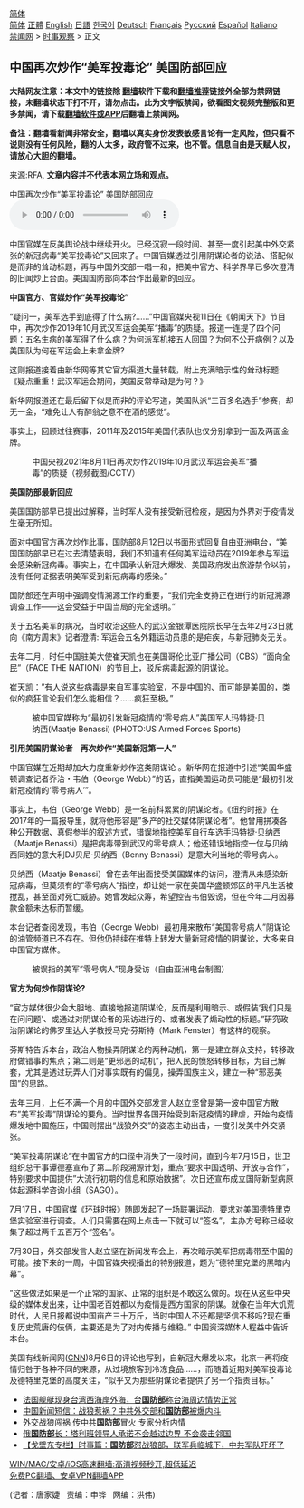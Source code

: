  <!-- 面包屑导航 --> <div class="breadcrumb"><!-- GTranslate: https://gtranslate.io/ -->  <div class="switcher notranslate">  <div class="selected">  <a href="#" onclick="return false;"> 简体</a>  </div>  <div class="option">  <a href="https://www.bannedbook.org" onclick="doGTranslate('zh-CN|zh-CN');jQuery('div.switcher div.selected a').html(jQuery(this).html());return false;" title="简体中文" class="nturl selected"> 简体</a>  <a href="https://www.bannedbook.org/zh-tw/" onclick="doGTranslate('zh-CN|zh-TW');jQuery('div.switcher div.selected a').html(jQuery(this).html());return false;" title="繁體中文" class="nturl"> 正體</a>  <a href="https://www.bannedbook.org/en/" onclick="doGTranslate('zh-CN|en');jQuery('div.switcher div.selected a').html(jQuery(this).html());return false;" title="English" class="nturl"> English</a>  <a href="https://www.bannedbook.org/ja/" onclick="doGTranslate('zh-CN|ja');jQuery('div.switcher div.selected a').html(jQuery(this).html());return false;" title="日本語" class="nturl"> 日語</a>  <a href="https://www.bannedbook.org/ko/" onclick="doGTranslate('zh-CN|ko');jQuery('div.switcher div.selected a').html(jQuery(this).html());return false;" title="한국어" class="nturl"> 한국어</a>  <a href="https://www.bannedbook.org/de/" onclick="doGTranslate('zh-CN|de');jQuery('div.switcher div.selected a').html(jQuery(this).html());return false;" title="Deutsch" class="nturl"> Deutsch</a>  <a href="https://www.bannedbook.org/fr/" onclick="doGTranslate('zh-CN|fr');jQuery('div.switcher div.selected a').html(jQuery(this).html());return false;" title="Français" class="nturl"> Français</a>  <a href="https://www.bannedbook.org/ru/" onclick="doGTranslate('zh-CN|ru');jQuery('div.switcher div.selected a').html(jQuery(this).html());return false;" title="Русский" class="nturl"> Русский</a>  <a href="https://www.bannedbook.org/es/" onclick="doGTranslate('zh-CN|es');jQuery('div.switcher div.selected a').html(jQuery(this).html());return false;" title="Español" class="nturl"> Español</a>  <a href="https://www.bannedbook.org/it/" onclick="doGTranslate('zh-CN|it');jQuery('div.switcher div.selected a').html(jQuery(this).html());return false;" title="Italiano" class="nturl"> Italiano</a>  </div>  </div>      <div class='breadcrumb-sub'><!-- Breadcrumb NavXT 6.3.0 --> <a href="https://www.bannedbook.org/" class="home">禁闻网</a> &gt; <a href="https://www.bannedbook.org/bnews/ssgc/" class="category">时事观察</a> &gt; 正文</div></div><h2>中国再次炒作“美军投毒论” 美国防部回应</h2> <p class="notice"><b>大陆网友注意：本文中的链接除 <a href="https://github.com/bannedbook/fanqiang" >翻墙</a>软件下载和<a href="https://github.com/killgcd/justmysocks/blob/master/README.md">翻墙推荐</a>链接外全部为禁网链接，未翻墙状态下打不开，请勿点击。此为文字版禁闻，欲看图文视频完整版和更多禁闻，请下载<a href="https://github.com/bannedbook/fanqiang">翻墙软件或APP</a>后翻墙上禁闻网。</p><p>备注：翻墙看新闻非常安全，翻墙以真实身份发表敏感言论有一定风险，但只看不说则没有任何风险，翻的人太多，政府管不过来，也不管。信息自由是天赋人权，请放心大胆的翻墙。</b></p>  <div class="entry"> <p>来源:RFA, <strong>文章内容并不代表本网立场和观点。</strong></p> <p>&#20013;&#22269;&#20877;&#27425;&#28818;&#20316;&#8220;&#32654;&#20891;&#25237;&#27602;&#35770;&#8221;      &#32654;&#22269;&#38450;&#37096;&#22238;&#24212;             <audio controls="controls" preload="metadata" src="https://www.rfa.org/mandarin/yataibaodao/huanjing/jt-08122021104844.html/@@stream" type="audio/mpeg"></audio></p> <p>&#20013;&#22269;&#23448;&#23186;&#22312;&#21453;&#32654;&#33286;&#35770;&#25112;&#20013;&#32487;&#32493;&#24320;&#28779;&#12290;&#24050;&#32463;&#27785;&#23490;&#19968;&#27573;&#26102;&#38388;&#12289;&#29978;&#33267;&#19968;&#24230;&#24341;&#36215;&#32654;&#20013;&#22806;&#20132;&#32039;&#24352;&#30340;&#26032;&#20896;&#30149;&#27602;&#8220;&#32654;&#20891;&#25237;&#27602;&#35770;&#8221;&#21448;&#22238;&#26469;&#20102;&#12290;&#20013;&#22269;&#23448;&#23186;&#36879;&#36807;&#24341;&#29992;&#38452;&#35851;&#35770;&#32773;&#30340;&#35828;&#27861;&#12289;&#25645;&#37197;&#20284;&#26159;&#32780;&#38750;&#30340;&#32824;&#21160;&#26631;&#39064;&#65292;&#20877;&#19982;&#20013;&#22269;&#22806;&#20132;&#37096;&#19968;&#21809;&#19968;&#21644;&#65292;&#25226;&#32654;&#20013;&#23448;&#26041;&#12289;&#31185;&#23398;&#30028;&#26089;&#24050;&#22810;&#27425;&#28548;&#28165;&#30340;&#26087;&#38395;&#28818;&#19978;&#21488;&#38754;&#12290;&#32654;&#22269;&#22269;&#38450;&#37096;&#21521;&#26412;&#21488;&#20316;&#20986;&#26368;&#26032;&#30340;&#22238;&#24212;&#12290;</p> <p><strong>&#20013;&#22269;&#23448;&#26041;&#12289;&#23448;&#23186;&#28818;&#20316;&#8220;&#32654;&#20891;&#25237;&#27602;&#35770;&#8221;</strong><strong>&#160;&#160;&#160; </strong></p> <p>&#8220;&#30097;&#38382;&#19968;&#65292;&#32654;&#20891;&#36873;&#25163;&#21040;&#24213;&#24471;&#20102;&#20160;&#20040;&#30149;?&#8230;&#8230;&#8221;&#20013;&#22269;&#23448;&#23186;&#22830;&#35270;11&#26085;&#22312;&#12298;&#26397;&#38395;&#22825;&#19979;&#12299;&#33410;&#30446;&#20013;&#65292;&#20877;&#27425;&#28818;&#20316;2019&#24180;10&#26376;&#27494;&#27721;&#20891;&#36816;&#20250;&#32654;&#20891;&#8220;&#25773;&#27602;&#8221;&#30340;&#36136;&#30097;&#12290;&#25253;&#36947;&#19968;&#36830;&#25552;&#20102;&#22235;&#20010;&#38382;&#39064;&#65306;&#20116;&#21517;&#29983;&#30149;&#30340;&#32654;&#20891;&#24471;&#20102;&#20160;&#20040;&#30149;&#65311;&#20026;&#20309;&#27966;&#20891;&#26426;&#25509;&#20116;&#20154;&#22238;&#22269;&#65311;&#20026;&#20309;&#19981;&#20844;&#24320;&#30149;&#20363;&#65311;&#20197;&#21450;&#32654;&#22269;&#38431;&#20026;&#20309;&#22312;&#20891;&#36816;&#20250;&#19978;&#26410;&#25343;&#37329;&#29260;?</p> <p>&#36825;&#21017;&#25253;&#36947;&#25509;&#30528;&#30001;&#26032;&#21326;&#32593;&#31561;&#20854;&#23427;&#23448;&#26041;&#28192;&#36947;&#22823;&#37327;&#36716;&#36733;&#65292;&#38468;&#19978;&#20805;&#28385;&#26263;&#31034;&#24615;&#30340;&#32824;&#21160;&#26631;&#39064;: &#12298;&#30097;&#28857;&#37325;&#37325;&#65281;&#27494;&#27721;&#20891;&#36816;&#20250;&#26399;&#38388;&#65292;&#32654;&#22269;&#21453;&#24120;&#20030;&#21160;&#26159;&#20026;&#20309;&#65311;&#12299;</p> <p>&#26032;&#21326;&#32593;&#25253;&#36947;&#36824;&#22312;&#26368;&#21518;&#30041;&#19979;&#20284;&#26159;&#32780;&#38750;&#30340;&#35780;&#35770;&#20889;&#36947;&#65292;&#32654;&#22269;&#38431;&#27966;&#8220;&#19977;&#30334;&#22810;&#21517;&#36873;&#25163;&#8221;&#21442;&#36187;&#65292;&#21364;&#26080;&#19968;&#37329;&#65292;&#8220;&#38590;&#20813;&#35753;&#20154;&#26377;&#37257;&#32705;&#20043;&#24847;&#19981;&#22312;&#37202;&#30340;&#24863;&#35273;&#8221;&#12290;</p> <p>&#20107;&#23454;&#19978;&#65292;&#22238;&#39038;&#36807;&#24448;&#36187;&#20107;&#65292;2011&#24180;&#21450;2015&#24180;&#32654;&#22269;&#20195;&#34920;&#38431;&#20063;&#20165;&#20998;&#21035;&#25343;&#21040;&#19968;&#38754;&#21450;&#20004;&#38754;&#37329;&#29260;&#12290;</p>  <p><figure> <figcaption>&#20013;&#22269;&#22830;&#35270;2021&#24180;8&#26376;11&#26085;&#20877;&#27425;&#28818;&#20316;2019&#24180;10&#26376;&#27494;&#27721;&#20891;&#36816;&#20250;&#32654;&#20891;&#8220;&#25773;&#27602;&#8221;&#30340;&#36136;&#30097;&#65288;&#35270;&#39057;&#25130;&#22270;/CCTV&#65289;</figcaption></figure> </p> <p><strong>&#32654;&#22269;&#38450;&#37096;&#26368;&#26032;&#22238;&#24212;</strong><strong>&#160;&#160;&#160;&#160;&#160; </strong></p> <p>&#32654;&#22269;&#22269;&#38450;&#37096;&#26089;&#24050;&#25552;&#20986;&#36807;&#35299;&#37322;&#65292;&#24403;&#26102;&#20891;&#20154;&#27809;&#26377;&#25509;&#21463;&#26032;&#20896;&#26816;&#30123;&#65292;&#26159;&#22240;&#20026;&#22806;&#30028;&#23545;&#20110;&#30123;&#24773;&#21457;&#29983;&#27627;&#26080;&#25152;&#30693;&#12290;</p> <p>&#38754;&#23545;&#20013;&#22269;&#23448;&#26041;&#20877;&#27425;&#28818;&#20316;&#27492;&#20107;&#65292;&#22269;&#38450;&#37096;8&#26376;12&#26085;&#20197;&#20070;&#38754;&#24418;&#24335;&#22238;&#22797;&#33258;&#30001;&#20122;&#27954;&#30005;&#21488;&#65292;&#8220;&#32654;&#22269;&#22269;&#38450;&#37096;&#26089;&#24050;&#22312;&#36807;&#21435;&#28165;&#26970;&#34920;&#26126;&#65292;&#25105;&#20204;&#19981;&#30693;&#36947;&#26377;&#20219;&#20309;&#32654;&#20891;&#36816;&#21160;&#21592;&#22312;2019&#24180;&#21442;&#19982;&#20891;&#36816;&#20250;&#24863;&#26579;&#26032;&#20896;&#30149;&#27602;&#12290;&#20107;&#23454;&#19978;&#65292;&#22312;&#20013;&#22269;&#25215;&#35748;&#26032;&#20896;&#22823;&#29190;&#21457;&#12289;&#32654;&#22269;&#25919;&#24220;&#21457;&#20986;&#26053;&#28216;&#31105;&#20196;&#20197;&#21069;&#65292;&#27809;&#26377;&#20219;&#20309;&#35777;&#25454;&#34920;&#26126;&#32654;&#20891;&#21463;&#21040;&#26032;&#20896;&#30149;&#27602;&#30340;&#24863;&#26579;&#12290;&#8221;</p> <p>&#22269;&#38450;&#37096;&#36824;&#22312;&#22768;&#26126;&#20013;&#24378;&#35843;&#30123;&#24773;&#28335;&#28304;&#24037;&#20316;&#30340;&#37325;&#35201;&#65292;&#8220;&#25105;&#20204;&#23436;&#20840;&#25903;&#25345;&#27491;&#22312;&#36827;&#34892;&#30340;&#26032;&#20896;&#28335;&#28304;&#35843;&#26597;&#24037;&#20316;&#8212;&#8212;&#36825;&#20250;&#21463;&#30410;&#20110;&#20013;&#22269;&#24403;&#23616;&#30340;&#23436;&#20840;&#36879;&#26126;&#12290;&#8221;</p> <p>&#20851;&#20110;&#20116;&#21517;&#32654;&#20891;&#30340;&#30149;&#20917;&#65292;&#24403;&#26102;&#25910;&#27835;&#36825;&#20123;&#20154;&#30340;&#27494;&#27721;&#37329;&#38134;&#28525;&#21307;&#38498;&#38498;&#38271;&#26089;&#22312;&#21435;&#24180;2&#26376;23&#26085;&#23601;&#21521;&#12298;&#21335;&#26041;&#21608;&#26411;&#12299;&#35760;&#32773;&#28548;&#28165;: &#20891;&#36816;&#20250;&#20116;&#21517;&#22806;&#31821;&#36816;&#21160;&#21592;&#24739;&#30340;&#26159;&#30111;&#30142;&#65292;&#19982;&#26032;&#20896;&#32954;&#28814;&#26080;&#20851;&#12290;</p> <p>&#21435;&#24180;&#20108;&#26376;&#65292;&#26102;&#20219;&#20013;&#22269;&#39547;&#32654;&#22823;&#20351;&#23828;&#22825;&#20975;&#20063;&#22312;&#32654;&#22269;&#21733;&#20262;&#27604;&#20122;&#24191;&#25773;&#20844;&#21496;&#65288;CBS&#65289;&#8220;&#38754;&#21521;&#20840;&#27665;&#8221;&#65288;FACE THE NATION&#65289;&#30340;&#33410;&#30446;&#19978;&#65292;&#39539;&#26021;&#30149;&#27602;&#36215;&#28304;&#30340;&#38452;&#35851;&#35770;&#12290;</p> <p>&#23828;&#22825;&#20975;&#65306;&#8221;&#26377;&#20154;&#35828;&#36825;&#20123;&#30149;&#27602;&#26159;&#26469;&#33258;&#20891;&#20107;&#23454;&#39564;&#23460;&#65292;&#19981;&#26159;&#20013;&#22269;&#30340;&#12289;&#32780;&#21487;&#33021;&#26159;&#32654;&#22269;&#30340;&#65292;&#31867;&#20284;&#30340;&#30127;&#29378;&#35328;&#35770;&#25105;&#20204;&#24590;&#20040;&#33021;&#30456;&#20449;&#65311;&#8230;&#8230;&#30127;&#29378;&#33267;&#26497;&#12290;&#8221;</p>  <p><figure> <figcaption>&#34987;&#20013;&#22269;&#23448;&#23186;&#31216;&#20026;&#8220;&#26368;&#21021;&#24341;&#21457;&#26032;&#20896;&#30123;&#24773;&#30340;&#8216;&#38646;&#21495;&#30149;&#20154;&#8221;&#32654;&#22269;&#20891;&#20154;&#29595;&#29305;&#25463;&#183;&#36125;&#32435;&#35199;(Maatje Benassi)  (PHOTO:US Armed Forces Sports)</figcaption></figure> </p> <p><strong></strong><strong>&#24341;&#29992;&#32654;&#22269;&#38452;&#35851;&#35770;&#32773;</strong><strong>&#160;&#160;&#160; </strong><strong>&#20877;&#27425;&#28818;&#20316;&#8220;&#32654;&#22269;&#26032;&#20896;&#31532;&#19968;&#20154;&#8221;</strong></p> <p>&#20013;&#22269;&#23448;&#23186;&#22312;&#36817;&#26399;&#21364;&#21152;&#22823;&#21147;&#24230;&#37325;&#26032;&#28818;&#20316;&#36825;&#31867;&#38452;&#35851;&#35770; &#12290;&#26032;&#21326;&#32593;&#22312;&#25253;&#36947;&#20013;&#24341;&#36848;&#8220;&#32654;&#22269;&#21326;&#30427;&#39039;&#35843;&#26597;&#35760;&#32773;&#20052;&#27835;&#12539;&#38886;&#20271;&#65288;George Webb&#65289;&#8221;&#30340;&#35805;&#65292;&#30452;&#25351;&#32654;&#22269;&#36816;&#21160;&#21592;&#21487;&#33021;&#26159;&#8220;&#26368;&#21021;&#24341;&#21457;&#26032;&#20896;&#30123;&#24773;&#30340;&#8216;&#38646;&#21495;&#30149;&#20154;&#8217;&#8221;&#12290;</p> <p>&#20107;&#23454;&#19978;&#65292;&#38886;&#20271;&#65288;George Webb&#65289;&#26159;&#19968;&#21517;&#21069;&#31185;&#32047;&#32047;&#30340;&#38452;&#35851;&#35770;&#32773;&#12290;&#12298;&#32445;&#32422;&#26102;&#25253;&#12299;&#22312;2017&#24180;&#30340;&#19968;&#31687;&#25253;&#23548;&#37324;&#65292;&#23601;&#23558;&#20182;&#24418;&#23481;&#26159;&#8221;&#22810;&#20135;&#30340;&#31038;&#20132;&#23186;&#20307;&#38452;&#35851;&#35770;&#32773;&#8221;&#12290;&#20182;&#26366;&#29992;&#25340;&#20945;&#21508;&#31181;&#20844;&#24320;&#25968;&#25454;&#12289;&#30495;&#20551;&#21442;&#21322;&#30340;&#21465;&#36848;&#26041;&#24335;&#65292;&#38169;&#35823;&#22320;&#25351;&#25511;&#32654;&#20891;&#33258;&#34892;&#36710;&#36873;&#25163;&#29595;&#29305;&#25463;&#183;&#36125;&#32435;&#35199;&#65288;Maatje Benassi&#65289;&#26159;&#25226;&#30149;&#27602;&#24102;&#21040;&#27494;&#27721;&#30340;&#38646;&#21495;&#30149;&#20154;&#65307;&#20182;&#36824;&#38169;&#35823;&#22320;&#25351;&#25511;&#19968;&#20301;&#19982;&#36125;&#32435;&#35199;&#21516;&#22995;&#30340;&#24847;&#22823;&#21033;DJ&#36125;&#23612;&#183;&#36125;&#32435;&#35199;&#65288;Benny Benassi&#65289;&#26159;&#24847;&#22823;&#21033;&#24403;&#22320;&#30340;&#38646;&#21495;&#30149;&#20154;&#12290;</p> <p>&#36125;&#32435;&#35199;&#65288;Maatje Benassi&#65289;&#26366;&#22312;&#21435;&#24180;&#20986;&#38754;&#25509;&#21463;&#32654;&#22269;&#23186;&#20307;&#30340;&#35775;&#38382;&#65292;&#28548;&#28165;&#20174;&#26410;&#24863;&#26579;&#26032;&#20896;&#30149;&#27602;&#65292;&#20294;&#33707;&#39035;&#26377;&#30340;&#8221;&#38646;&#21495;&#30149;&#20154;&#8221;&#25351;&#25511;&#65292;&#21364;&#35753;&#22905;&#19968;&#23478;&#22312;&#32654;&#22269;&#21326;&#30427;&#39039;&#37066;&#21306;&#30340;&#24179;&#20961;&#29983;&#27963;&#34987;&#25605;&#20081;&#65292;&#29978;&#33267;&#38754;&#23545;&#27515;&#20129;&#23041;&#32961;&#12290;&#22905;&#26366;&#21457;&#36215;&#20247;&#31609;&#65292;&#24076;&#26395;&#25511;&#21578;&#38886;&#20271;&#27585;&#35876;&#65292;&#20294;&#22312;&#20170;&#24180;&#20108;&#26376;&#22240;&#21215;&#27454;&#37329;&#39069;&#26410;&#36798;&#26631;&#32780;&#26242;&#32531;&#12290;</p> <p>&#26412;&#21488;&#35760;&#32773;&#26597;&#38405;&#21457;&#29616;&#65292;&#38886;&#20271;&#65288;George Webb&#65289;&#26368;&#21021;&#29992;&#26469;&#25955;&#24067;&#8220;&#32654;&#22269;&#38646;&#21495;&#30149;&#20154;&#8221;&#38452;&#35851;&#35770;&#30340;&#27833;&#31649;&#39057;&#36947;&#24050;&#19981;&#23384;&#22312;&#12290;&#20294;&#20182;&#20173;&#25345;&#32493;&#22312;&#25512;&#29305;&#19978;&#36716;&#21457;&#22823;&#37327;&#26032;&#20896;&#30123;&#24773;&#30340;&#38452;&#35851;&#35770;&#65292;&#22823;&#22810;&#26469;&#33258;&#20013;&#22269;&#23448;&#26041;&#23186;&#20307;&#12290;</p> <p><figure> <figcaption>&#34987;&#35823;&#25351;&#30340;&#32654;&#20891;&#8221;&#38646;&#21495;&#30149;&#20154;&#8221;&#29616;&#36523;&#21463;&#35775;&#65288;&#33258;&#30001;&#20122;&#27954;&#30005;&#21488;&#21046;&#22270;&#65289;</figcaption></figure> </p> <p><strong>&#23448;&#26041;&#20026;&#20309;</strong><strong>&#28818;&#20316;&#38452;&#35851;&#35770;</strong><strong>?</strong></p>  <p>&#8220;&#23448;&#26041;&#23186;&#20307;&#24456;&#23569;&#20250;&#22823;&#32966;&#22320;&#12289;&#30452;&#25509;&#22320;&#25253;&#36947;&#38452;&#35851;&#35770;&#65292;&#21453;&#32780;&#26159;&#21033;&#29992;&#26263;&#31034;&#12289;&#25110;&#20551;&#35013;&#8216;&#25105;&#20204;&#21482;&#26159;&#22312;&#38382;&#38382;&#39064;&#8217;&#12289;&#25110;&#36890;&#36807;&#23545;&#38452;&#35851;&#35770;&#32773;&#30340;&#37319;&#35775;&#36827;&#34892;&#30340;&#12289;&#25110;&#32773;&#21457;&#34920;&#20102;&#29053;&#21160;&#24615;&#30340;&#26631;&#39064;&#12290;&#8221;&#30740;&#31350;&#25919;&#27835;&#38452;&#35851;&#35770;&#30340;&#20315;&#32599;&#37324;&#36798;&#22823;&#23398;&#25945;&#25480;&#39532;&#20811;&#183;&#33452;&#26031;&#29305;&#65288;Mark Fenster&#65289;&#26377;&#36825;&#26679;&#30340;&#35266;&#23519;&#12290;</p> <p>&#33452;&#26031;&#29305;&#21578;&#35785;&#26412;&#21488;&#65292;&#25919;&#27835;&#20154;&#29289;&#25805;&#24324;&#38452;&#35851;&#35770;&#30340;&#20004;&#31181;&#21160;&#26426;&#65292;&#31532;&#19968;&#26159;&#24314;&#31435;&#32676;&#20247;&#25903;&#25345;&#65292;&#36716;&#31227;&#25919;&#24220;&#20570;&#38169;&#20107;&#30340;&#28966;&#28857;&#65307;&#31532;&#20108;&#21017;&#26159;&#8220;&#26356;&#37034;&#24694;&#30340;&#21160;&#26426;&#8221;&#65292;&#25226;&#20154;&#27665;&#30340;&#24868;&#24594;&#36716;&#31227;&#30446;&#26631;&#65292;&#20026;&#33258;&#24049;&#35299;&#22871;&#65292;&#23588;&#20854;&#26159;&#36879;&#36807;&#29609;&#24324;&#20154;&#20204;&#23545;&#20107;&#23454;&#26082;&#26377;&#30340;&#20559;&#35265;&#65292;&#25805;&#24324;&#22269;&#26063;&#20027;&#20041;&#65292;&#24314;&#31435;&#19968;&#31181;&#8220;&#37034;&#24694;&#32654;&#22269;&#8221;&#30340;&#24605;&#36335;&#12290;</p> <p>&#21435;&#24180;&#19977;&#26376;&#65292;&#19978;&#20219;&#19981;&#28385;&#19968;&#20010;&#26376;&#30340;&#20013;&#22269;&#22806;&#20132;&#37096;&#21457;&#35328;&#20154;&#36213;&#31435;&#22362;&#26366;&#26159;&#31532;&#19968;&#27874;&#20013;&#22269;&#23448;&#26041;&#25955;&#24067;&#8221;&#32654;&#20891;&#25237;&#27602;&#8221;&#38452;&#35851;&#35770;&#30340;&#35201;&#35282;&#12290;&#24403;&#26102;&#19990;&#30028;&#21508;&#22269;&#24320;&#22987;&#21463;&#21040;&#26032;&#20896;&#30123;&#24773;&#30340;&#32902;&#34384;&#65292;&#24320;&#22987;&#21521;&#30123;&#24773;&#29190;&#21457;&#22320;&#20013;&#22269;&#26045;&#21387;&#65292;&#20013;&#22269;&#21017;&#25670;&#20986;&#8220;&#25112;&#29436;&#22806;&#20132;&#8221;&#30340;&#23039;&#24577;&#20027;&#21160;&#20986;&#20987;&#65292;&#19968;&#24230;&#24341;&#21457;&#32654;&#20013;&#22806;&#20132;&#32039;&#24352;&#12290;</p> <p>&#8220;&#32654;&#20891;&#25237;&#27602;&#38452;&#35851;&#35770;&#8221;&#22312;&#20013;&#22269;&#23448;&#26041;&#30340;&#21475;&#24452;&#20013;&#28040;&#22833;&#20102;&#19968;&#27573;&#26102;&#38388;&#65292;&#30452;&#21040;&#20170;&#24180;7&#26376;15&#26085;&#65292;&#19990;&#21355;&#32452;&#32455;&#24635;&#24178;&#20107;&#35885;&#24503;&#22622;&#23459;&#24067;&#20102;&#31532;&#20108;&#38454;&#27573;&#28335;&#28304;&#35745;&#21010;&#65292;&#37325;&#28857;&#8220;&#35201;&#27714;&#20013;&#22269;&#36879;&#26126;&#12289;&#24320;&#25918;&#19982;&#21512;&#20316;&#8221;&#65292;&#29305;&#21035;&#35201;&#27714;&#20013;&#22269;&#25552;&#20379;&#8221;&#22823;&#27969;&#34892;&#21021;&#26399;&#30340;&#20449;&#24687;&#21644;&#21407;&#22987;&#25968;&#25454;&#8221;&#12290;&#27425;&#26085;&#36824;&#23459;&#24067;&#25104;&#31435;&#22269;&#38469;&#26032;&#22411;&#30149;&#21407;&#20307;&#36215;&#28304;&#31185;&#23398;&#21672;&#35810;&#23567;&#32452;&#65288;SAGO&#65289;&#12290;</p> <p>7&#26376;17&#26085;&#65292;&#20013;&#22269;&#23448;&#23186;&#12298;&#29615;&#29699;&#26102;&#25253;&#12299;&#38543;&#21363;&#21457;&#36215;&#20102;&#19968;&#22330;&#32852;&#32626;&#36816;&#21160;&#65292;&#35201;&#27714;&#23545;&#32654;&#22269;&#24503;&#29305;&#37324;&#20811;&#22561;&#23454;&#39564;&#23460;&#36827;&#34892;&#35843;&#26597;&#12290;&#20154;&#20204;&#21482;&#38656;&#35201;&#22312;&#32593;&#19978;&#28857;&#20987;&#19968;&#19979;&#23601;&#21487;&#20197;&#8220;&#31614;&#21517;&#8221;&#65292;&#20027;&#21150;&#26041;&#21495;&#31216;&#24050;&#32463;&#25910;&#38598;&#20102;&#36229;&#36807;&#20004;&#21315;&#20116;&#30334;&#19975;&#20010;&#8220;&#31614;&#21517;&#8221;&#12290;</p> <p>7&#26376;30&#26085;&#65292;&#22806;&#20132;&#37096;&#21457;&#35328;&#20154;&#36213;&#31435;&#22362;&#22312;&#26032;&#38395;&#21457;&#24067;&#20250;&#19978;&#65292;&#20877;&#27425;&#26263;&#31034;&#32654;&#20891;&#25226;&#30149;&#27602;&#24102;&#33267;&#20013;&#22269;&#30340;&#21487;&#33021;&#12290;&#25509;&#19979;&#26469;&#30340;&#19968;&#21608;&#65292;&#20013;&#22269;&#23448;&#23186;&#22830;&#35270;&#25773;&#20986;&#30340;&#29305;&#21035;&#25253;&#36947;&#65292;&#39064;&#20026;&#8220;&#24503;&#29305;&#37324;&#20811;&#22561;&#30340;&#40657;&#26263;&#20869;&#24149;&#8221;&#12290;</p> <p>&#8220;&#36825;&#20123;&#20570;&#27861;&#22914;&#26524;&#26159;&#19968;&#20010;&#27491;&#24120;&#30340;&#22269;&#23478;&#12289;&#27491;&#24120;&#30340;&#32452;&#32455;&#26159;&#19981;&#25954;&#36825;&#20040;&#20570;&#30340;&#12290;&#29616;&#22312;&#20174;&#36825;&#20123;&#20013;&#22830;&#32423;&#30340;&#23186;&#20307;&#21457;&#20986;&#26469;&#65292;&#35753;&#20013;&#22269;&#32769;&#30334;&#22995;&#37117;&#20197;&#20026;&#30123;&#24773;&#26159;&#35199;&#26041;&#22269;&#23478;&#30340;&#38452;&#35851;&#12290;&#23601;&#20687;&#22312;&#24403;&#24180;&#22823;&#39269;&#33618;&#26102;&#20195;&#65292;&#20154;&#27665;&#26085;&#25253;&#37117;&#35828;&#20013;&#22269;&#20137;&#20135;&#19977;&#21313;&#19975;&#26020;&#65292;&#24403;&#26102;&#20013;&#22269;&#20154;&#19981;&#36824;&#37117;&#26159;&#22362;&#20449;&#19981;&#31227;&#21527;?&#29616;&#22312;&#37325;&#22797;&#21382;&#21490;&#33618;&#21776;&#30340;&#20238;&#20457;&#65292;&#20027;&#35201;&#36824;&#26159;&#20026;&#20102;&#23545;&#20869;&#20256;&#25773;&#19982;&#32500;&#31283;&#12290;&#8221; &#20013;&#22269;&#36164;&#28145;&#23186;&#20307;&#20154;&#31243;&#30410;&#20013;&#21578;&#35785;&#26412;&#21488;&#12290;</p> <p>&#32654;&#22269;&#26377;&#32447;&#26032;&#38395;&#32593;(<a href="https://www.bannedbook.org/bnews/tag/cnn/" class="st_tag internal_tag" rel="tag" title="标签 CNN 下的日志">CNN</a>)8&#26376;6&#26085;&#30340;&#35780;&#35770;&#20063;&#20889;&#21040;&#65292;&#33258;&#26032;&#20896;&#22823;&#29190;&#21457;&#20197;&#26469;&#65292;&#21271;&#20140;&#19968;&#20877;&#23558;&#30123;&#24773;&#24402;&#21646;&#20110;&#21508;&#31181;&#19981;&#21516;&#30340;&#26469;&#28304;&#65292;&#20174;&#36807;&#22659;&#26053;&#23458;&#21040;&#20919;&#20923;&#39135;&#21697;&#8230;&#8230;&#65292;&#32780;&#38543;&#30528;&#36817;&#26399;&#23545;&#32654;&#20891;&#25237;&#27602;&#35770;&#21450;&#24503;&#29305;&#37324;&#20811;&#22561;&#30340;&#39640;&#24230;&#20851;&#27880;&#65292;&#8220;&#20284;&#20046;&#21448;&#20026;&#37027;&#20123;&#38452;&#35851;&#35770;&#32773;&#25552;&#20379;&#20102;&#21478;&#19968;&#20010;&#25351;&#36131;&#30446;&#26631;&#12290;&#8221;</p>  <ul class='op-related-articles' title='相关阅读'> <li><a href='https://www.bannedbook.org/bnews/taiwannews/20210812/1605147.html' target='_blank'>法国舰艇现身台湾西海岸外海，台<b>国防部</b>称台海周边情势正常</a></li> <li><a href='https://www.bannedbook.org/bnews/bannedvideo/20210812/1604907.html' target='_blank'>中国新闻短信：战狼惹祸？中共外交部和<b>国防部</b>被爆内斗</a></li> <li><a href='https://www.bannedbook.org/bnews/comments/20210811/1604500.html' target='_blank'>外交战狼闯祸 传中共<b>国防部</b>冒火 专家分析内情</a></li> <li><a href='https://www.bannedbook.org/bnews/baitai/20210811/1604315.html' target='_blank'>俄<b>国防部</b>长：塔利班领导人承诺不会越过边界 不会袭击邻国</a></li> <li><a href='https://www.bannedbook.org/bnews/comments/20210811/1604228.html' target='_blank'>【戈壁东专栏】时事篇：<b>国防部</b>怼战狼部，联军兵临城下，中共军队吓坏了</a></li> </ul> <p class="texttj"> <a href="https://github.com/bannedbook/fanqiang/wiki/V2ray%E6%9C%BA%E5%9C%BA" target="_blank">WIN/MAC/安卓/iOS高速翻墙:高清视频秒开,超低延迟</a><br/> <a href="https://github.com/bannedbook/fanqiang/wiki/%E7%A6%81%E9%97%BB%E7%BD%91%E5%AE%89%E5%8D%93%E7%BF%BB%E5%A2%99%E6%96%B0%E9%97%BBAPP" target="_blank">免费PC翻墙、安卓VPN翻墙APP</a></p><p>(&#35760;&#32773;&#65306;&#21776;&#23478;&#23125;&#160;&#160; &#36131;&#32534;&#65306;&#30003;&#38119;&#160;&#160; &#32593;&#32534;&#65306;&#27946;&#20255;)</p><a name='sharetosocial'></a>  <div style="margin-bottom:5px;padding-bottom:5px;clear:both"> <div id="archive-pix-1" class="banner-ads"> <!-- AuctionX Display platform tag START --> <div id="26318x728x90x621x_ADSLOT2" clicktrack="%%CLICK_URL_ESC%%"></div> <!-- AuctionX Display platform tag END --> </div> <div id="archive-pix-2" class="banner-ads"> <!-- AuctionX Display platform tag START --> <div id="26315x300x250x621x_ADSLOT2" clicktrack="%%CLICK_URL_ESC%%"></div> <!-- AuctionX Display platform tag END --> </div> </div>  <div id="archive-pix-1" class="banner-ads"> <!-- AuctionX Display platform tag START --> <div id="26318x728x90x621x_ADSLOT3" clicktrack="%%CLICK_URL_ESC%%"></div> <!-- AuctionX Display platform tag END --> </div> </div><!--END ENTRY--> 